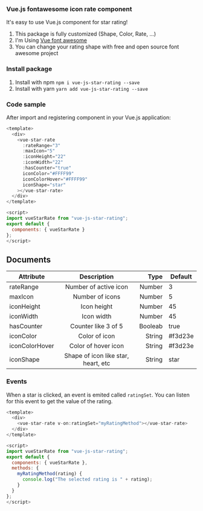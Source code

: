 ### Vue.js fontawesome icon rate component

It's easy to use Vue.js component for star rating!

1. This package is fully customized (Shape, Color, Rate, ...)
2. I'm Using [Vue font awesome][1]
3. You can change your rating shape with free and open source font awesome project

### Install package

1. Install with npm `npm i vue-js-star-rating --save`
2. Install with yarn `yarn add vue-js-star-rating --save`

### Code sample

After import and registering component in your Vue.js application:

```javascript
<template>
  <div>
    <vue-star-rate
      :rateRange="3"
      :maxIcon="5"
      :iconHeight="22"
      :iconWidth="22"
      :hasCounter="true"
      iconColor="#FFFF99"
      iconColorHover="#FFFF99"
      iconShape="star"
    ></vue-star-rate>
  </div>
</template>

<script>
import vueStarRate from "vue-js-star-rating";
export default {
  components: { vueStarRate }
};
</script>

```

## Documents

| Attribute      |             Description             |    Type | Default |
| -------------- | :---------------------------------: | ------: | ------- |
| rateRange      |        Number of active icon        |  Number | 3       |
| maxIcon        |           Number of icons           |  Number | 5       |
| iconHeight     |             Icon height             |  Number | 45      |
| iconWidth      |             Icon width              |  Number | 45      |
| hasCounter     |         Counter like 3 of 5         | Booleab | true    |
| iconColor      |            Color of icon            |  String | #f3d23e |
| iconColorHover |         Color of hover icon         |  String | #f3d23e |
| iconShape      | Shape of icon like star, heart, etc |  String | star    |

[1]: https://www.npmjs.com/package/vue-awesome

### Events

When a star is clicked, an event is emited called `ratingSet`. You can listen for
this event to get the value of the rating.

```javascript
<template>
  <div>
    <vue-star-rate v-on:ratingSet="myRatingMethod"></vue-star-rate>
  </div>
</template>

<script>
import vueStarRate from "vue-js-star-rating";
export default {
  components: { vueStarRate },
  methods: {
    myRatingMethod(rating) {
      console.log("The selected rating is " + rating);
    }
  }
};
</script>

```
